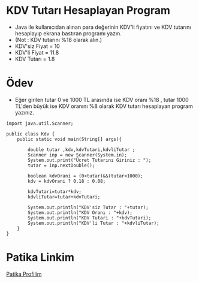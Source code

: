 # KDV Tutarı Hesaplayan Program
* Java ile kullanıcıdan alınan para değerinin KDV'li fiyatını ve KDV tutarını hesaplayıp ekrana bastıran programı yazın.
* (Not : KDV tutarını %18 olarak alın.)
* KDV'siz Fiyat = 10
* KDV'li Fiyat = 11.8
* KDV Tutarı = 1.8
# Ödev
* Eğer girilen tutar 0 ve 1000 TL arasında ise KDV oranı %18 , tutar 1000 TL'den büyük ise KDV oranını %8 olarak KDV tutarı hesaplayan program yazınız.

```
import java.util.Scanner;

public class Kdv {
    public static void main(String[] args){

        double tutar ,kdv,kdvTutari,kdvliTutar ;
        Scanner inp = new Scanner(System.in);
        System.out.print("Ücret Tutarını Giriniz : ");
        tutar = inp.nextDouble();

        boolean kdvOrani = (0<tutar)&&(tutar<1000);
        kdv = kdvOrani ? 0.18 : 0.08;

        kdvTutari=tutar*kdv;
        kdvliTutar=tutar+kdvTutari;

        System.out.println("KDV'siz Tutar : "+tutar);
        System.out.println("KDV Oranı : "+kdv);
        System.out.println("KDV Tutarı : "+kdvTutari);
        System.out.println("KDV'li Tutar : "+kdvliTutar);
    }
}
```
# Patika Linkim
<a href="https://academy.patika.dev/profile">Patika Profilim</a>